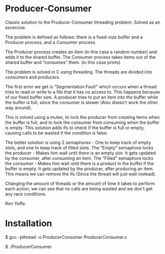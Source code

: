 # Producer-Consumer
Classic solution to the Producer-Consumer threading problem. Solved as an excercise.

The problem is defined as follows: there is a fixed-size buffer and a Producer process, and a Consumer process.

The Producer process creates an item (in this case a random number) and adds it to the shared buffer. The Consumer process takes items out of the shared buffer and “consumes” them. (in this case prints)

The problem is solved in C using threading. 
The threads are divided into consumers and producers.

The first error we get is "Segmentation Fault" which occurs when a thread tries to read or write to a file that it has no access to. This happens because of our fixed buffer size. A producer tries to put an item into the buffer while the buffer is full, since the consumer is slower (Also doesn’t work the other way around). 

This is solved using a mutex, to lock the producer from creating items when the buffer is full, and to lock the consumer from consuming when the buffer is empty. This solution adds ifs to check if the buffer is full or empty, causing calls to be wasted if the condition is false.

The better solution is using 2 semaphores - One to keep track of empty slots, and one to keep track of filled slots.
The “Empty” semaphore locks the producer - Makes him wait until there is an empty slot. It gets updated by the consumer, after consuming an item.
The “Filled” semaphore locks the consumer - Makes him wait until there is a product in the buffer if the buffer is empty. It gets updated by the producer, after producing an item.
This means we can remove the ifs (Since the thread will just wait instead).

Changing the amount of threads or the amount of time it takes to perform each action, we can see that no calls are being wasted and we don't get any race conditions.

Ron Yoffe.

# Installation

$ gcc -pthread -o ProducerConsumer ProducerConsumer.c

$ ./ProducerConsumer

